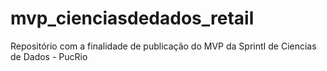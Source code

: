 # mvp_cienciasdedados_retail
Repositório com a finalidade de publicação do MVP da SprintI de Ciencias de Dados - PucRio
